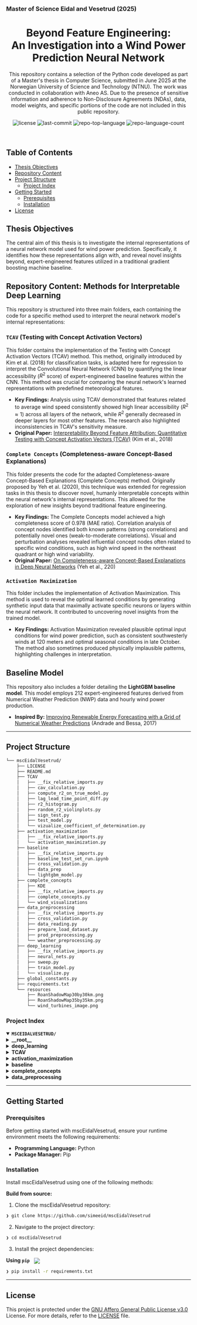 ### Master of Science Eidal and Vesetrud (2025)

<p align="center"><h1 align="center">
Beyond Feature Engineering: </br>An Investigation into a Wind Power Prediction Neural Network
</h1></p>

<p align="center">
This repository contains a selection of the Python code developed as part of a Master's thesis in Computer Science, submitted in June 2025 at the Norwegian University of Science and Technology (NTNU). The work was conducted in collaboration with Aneo AS. Due to the presence of sensitive information and adherence to Non-Disclosure Agreements (NDAs), data, model weights, and specific portions of the code are not included in this public repository.
</p>

<p align="center">
	<img src="https://img.shields.io/github/license/simeeid/mscEidalVesetrud?style=default&logo=opensourceinitiative&logoColor=white&color=7ba1d3" alt="license">
	<img src="https://img.shields.io/github/last-commit/simeeid/mscEidalVesetrud?style=default&logo=git&logoColor=white&color=7ba1d3" alt="last-commit">
	<img src="https://img.shields.io/github/languages/top/simeeid/mscEidalVesetrud?style=default&color=7ba1d3" alt="repo-top-language">
	<img src="https://img.shields.io/github/languages/count/simeeid/mscEidalVesetrud?style=default&color=7ba1d3" alt="repo-language-count">
</p>
<p align="center"><!-- default option, no dependency badges. -->
</p>
<p align="center">
	<!-- default option, no dependency badges. -->
</p>
<br>

##  Table of Contents

- [ Thesis Objectives](#thesis-objectives)
- [ Repository Content](#repository-content-methods-for-interpretable-deep-learning)
- [ Project Structure](#project-structure)
  - [ Project Index](#project-index)
- [ Getting Started](#getting-started)
  - [ Prerequisites](#prerequisites)
  - [ Installation](#installation)
- [ License](#license)


## Thesis Objectives

The central aim of this thesis is to investigate the internal representations of a neural network model used for wind power prediction. Specifically, it identifies how these representations align with, and reveal novel insights beyond, expert-engineered features utilized in a traditional gradient boosting machine baseline.

## Repository Content: Methods for Interpretable Deep Learning

This repository is structured into three main folders, each containing the code for a specific method used to interpret the neural network model's internal representations:

### `TCAV` (Testing with Concept Activation Vectors)
This folder contains the implementation of the Testing with Concept Activation Vectors (TCAV) method. This method, originally introduced by Kim et al. (2018) for classification tasks, is adapted here for regression to interpret the Convolutional Neural Network (CNN) by quantifying the linear accessibility ($R^2$ score) of expert-engineered baseline features within the CNN. This method was crucial for comparing the neural network's learned representations with predefined meteorological features.
* **Key Findings:** Analysis using TCAV demonstrated that features related to average wind speed consistently showed high linear accessibility ($R^2 \approx 1$) across all layers of the network, while $R^2$ generally decreased in deeper layers for most other features. The research also highlighted inconsistencies in TCAV's sensitivity measure.
* **Original Paper:** [Interpretability Beyond Feature Attribution: Quantitative Testing with Concept Activation Vectors (TCAV)](https://proceedings.mlr.press/v80/kim18d.html) (Kim et al., 2018)

### `Complete Concepts` (Completeness-aware Concept-Based Explanations)
This folder presents the code for the adapted Completeness-aware Concept-Based Explanations (Complete Concepts) method. Originally proposed by Yeh et al. (2020), this technique was extended for regression tasks in this thesis to discover novel, humanly interpretable concepts within the neural network's internal representations. This allowed for the exploration of new insights beyond traditional feature engineering.
* **Key Findings:** The Complete Concepts model achieved a high completeness score of 0.978 (MAE ratio). Correlation analysis of concept nodes identified both known patterns (strong correlations) and potentially novel ones (weak-to-moderate correlations). Visual and perturbation analyses revealed influential concept nodes often related to specific wind conditions, such as high wind speed in the northeast quadrant or high wind variability.
* **Original Paper:** [On Completeness-aware Concept-Based Explanations in Deep Neural Networks](https://proceedings.neurips.cc/paper/2020/hash/ecb287ff763c169694f682af52c1f309-Abstract.html) (Yeh et al., 220)

### `Activation Maximization`
This folder includes the implementation of Activation Maximization. This method is used to reveal the optimal learned conditions by generating synthetic input data that maximally activate specific neurons or layers within the neural network. It contributed to uncovering novel insights from the trained model.
* **Key Findings:** Activation Maximization revealed plausible optimal input conditions for wind power prediction, such as consistent southwesterly winds at 120 meters and optimal seasonal conditions in late October. The method also sometimes produced physically implausible patterns, highlighting challenges in interpretation.

## Baseline Model

This repository also includes a folder detailing the **LightGBM baseline model**. This model employs 212 expert-engineered features derived from Numerical Weather Prediction (NWP) data and hourly wind power production.

* **Inspired By:** [Improving Renewable Energy Forecasting with a Grid of Numerical Weather Predictions](https://ieeexplore.ieee.org/abstract/document/7903735?casa_token=IdHk_TZIBzcAAAAA:fJL9mPpLHDj1VTPbVVWV1eQ-GdsblyNT02sKLEAHvBy_bfaQHwPI7-6OmzHix7oRS0gK0-Wru7E) (Andrade and Bessa, 2017)

---

##  Project Structure

```sh
└── mscEidalVesetrud/
    ├── LICENSE
    ├── README.md
    ├── TCAV
    │   ├── __fix_relative_imports.py
    │   ├── cav_calculation.py
    │   ├── compute_r2_on_true_model.py
    │   ├── lag_lead_time_point_diff.py
    │   ├── r2_histogram.py
    │   ├── random_r2_violinplots.py
    │   ├── sign_test.py
    │   ├── test_model.py
    │   └── vizualize_coefficient_of_determination.py
    ├── activation_maximization
    │   ├── __fix_relative_imports.py
    │   └── activation_maximization.py
    ├── baseline
    │   ├── __fix_relative_imports.py
    │   ├── baseline_test_set_run.ipynb
    │   ├── cross_validation.py
    │   ├── data_prep
    │   └── lightgbm_model.py
    ├── complete_concepts
    │   ├── KDE
    │   ├── __fix_relative_imports.py
    │   ├── complete_concepts.py
    │   └── wind_visualizations
    ├── data_preprocessing
    │   ├── __fix_relative_imports.py
    │   ├── cross_validation.py
    │   ├── data_reading.py
    │   ├── prepare_load_dataset.py
    │   ├── prod_preprocessing.py
    │   └── weather_preprocessing.py
    ├── deep_learning
    │   ├── __fix_relative_imports.py
    │   ├── neural_nets.py
    │   ├── sweep.py
    │   ├── train_model.py
    │   └── visualize.py
    ├── global_constants.py
    ├── requirements.txt
    └── resources
        ├── RoanShadowMap30by30km.png
        ├── RoanShadowMap35by35km.png
        └── wind_turbines_image.png
```


###  Project Index
<details open>
	<summary><b><code>MSCEIDALVESETRUD/</code></b></summary>
	<details> <!-- __root__ Submodule -->
		<summary><b>__root__</b></summary>
		<blockquote>
			<table>
			<tr>
				<td><b><a href='https://github.com/simeeid/mscEidalVesetrud/blob/master/requirements.txt'>requirements.txt</a></b></td>
				<td><code>❯ Lists the Python dependencies required for this project.</code></td>
			</tr>
			<tr>
				<td><b><a href='https://github.com/simeeid/mscEidalVesetrud/blob/master/global_constants.py'>global_constants.py</a></b></td>
				<td><code>❯ Defines global constants and configurations used throughout the project.</code></td>
			</tr>
			</table>
		</blockquote>
	</details>
	<details> <!-- deep_learning Submodule -->
		<summary><b>deep_learning</b></summary>
		<blockquote>
			<table>
			<tr>
				<td><b><a href='https://github.com/simeeid/mscEidalVesetrud/blob/master/deep_learning/visualize.py'>visualize.py</a></b></td>
				<td><code>❯ Contains functions for visualizing wind data.</code></td>
			</tr>
			<tr>
				<td><b><a href='https://github.com/simeeid/mscEidalVesetrud/blob/master/deep_learning/train_model.py'>train_model.py</a></b></td>
				<td><code>❯ Script for training the neural network model.</code></td>
			</tr>
			<tr>
				<td><b><a href='https://github.com/simeeid/mscEidalVesetrud/blob/master/deep_learning/neural_nets.py'>neural_nets.py</a></b></td>
				<td><code>❯ Defines the neural network architectures used in the project.</code></td>
			</tr>
			<tr>
				<td><b><a href='https://github.com/simeeid/mscEidalVesetrud/blob/master/deep_learning/sweep.py'>sweep.py</a></b></td>
				<td><code>❯ Implements hyperparameter sweeping and optimization routines.</code></td>
			</tr>
			</table>
		</blockquote>
	</details>
	<details> <!-- TCAV Submodule -->
		<summary><b>TCAV</b></summary>
		<blockquote>
			<table>
			<tr>
				<td><b><a href='https://github.com/simeeid/mscEidalVesetrud/blob/master/TCAV/cav_calculation.py'>cav_calculation.py</a></b></td>
				<td><code>❯ Core logic for calculating Concept Activation Vectors (CAVs).</code></td>
			</tr>
			<tr>
				<td><b><a href='https://github.com/simeeid/mscEidalVesetrud/blob/master/TCAV/sign_test.py'>sign_test.py</a></b></td>
				<td><code>❯ Performs statistical sign tests for result validation.</code></td>
			</tr>
			<tr>
				<td><b><a href='https://github.com/simeeid/mscEidalVesetrud/blob/master/TCAV/compute_r2_on_true_model.py'>compute_r2_on_true_model.py</a></b></td>
				<td><code>❯ Computes R-squared scores of baseline features and logs results.</code></td>
			</tr>
			<tr>
				<td><b><a href='https://github.com/simeeid/mscEidalVesetrud/blob/master/TCAV/test_model.py'>test_model.py</a></b></td>
				<td><code>❯ Contains testing model architecture, ShapeRecognizer3000 predicts the pyramid function in Section 6.1.</code></td>
			</tr>
			<tr>
				<td><b><a href='https://github.com/simeeid/mscEidalVesetrud/blob/master/TCAV/random_r2_violinplots.py'>random_r2_violinplots.py</a></b></td>
				<td><code>❯ Generates violin plots to visualize random R-squared distributions.</code></td>
			</tr>
			<tr>
				<td><b><a href='https://github.com/simeeid/mscEidalVesetrud/blob/master/TCAV/r2_histogram.py'>r2_histogram.py</a></b></td>
				<td><code>❯ Creates distribution plots of R-squared values for basline features. </code></td>
			</tr>
			<tr>
				<td><b><a href='https://github.com/simeeid/mscEidalVesetrud/blob/master/TCAV/vizualize_coefficient_of_determination.py'>vizualize_coefficient_of_determination.py</a></b></td>
				<td><code>❯ Creates 3D figures of R-squared across model layers and training. </code></td>
			</tr>
			</table>
		</blockquote>
	</details>
	<details> <!-- activation_maximization Submodule -->
		<summary><b>activation_maximization</b></summary>
		<blockquote>
			<table>
			<tr>
				<td><b><a href='https://github.com/simeeid/mscEidalVesetrud/blob/master/activation_maximization/activation_maximization.py'>activation_maximization.py</a></b></td>
				<td><code>❯ Implements the activation maximization algorithm.</code></td>
			</tr>
			</table>
		</blockquote>
	</details>
	<details> <!-- baseline Submodule -->
		<summary><b>baseline</b></summary>
		<blockquote>
			<table>
			<tr>
				<td><b><a href='https://github.com/simeeid/mscEidalVesetrud/blob/master/baseline/baseline_test_set_run.ipynb'>baseline_test_set_run.ipynb</a></b></td>
				<td><code>❯ Jupyter notebook for running the baseline model on the test set.</code></td>
			</tr>
			<tr>
				<td><b><a href='https://github.com/simeeid/mscEidalVesetrud/blob/master/baseline/lightgbm_model.py'>lightgbm_model.py</a></b></td>
				<td><code>❯ Defines and trains the LightGBM baseline model.</code></td>
			</tr>
			<tr>
				<td><b><a href='https://github.com/simeeid/mscEidalVesetrud/blob/master/baseline/cross_validation.py'>cross_validation.py</a></b></td>
				<td><code>❯ Contains functions for cross-validation within the baseline model.</code></td>
			</tr>
			</table>
			<details>
				<summary><b>data_prep</b></summary>
				<blockquote>
					<table>
					<tr>
						<td><b><a href='https://github.com/simeeid/mscEidalVesetrud/blob/master/baseline/data_prep/paper_features.py'>paper_features.py</a></b></td>
						<td><code>❯ Generates features as described in the original paper.</code></td>
					</tr>
					<tr>
						<td><b><a href='https://github.com/simeeid/mscEidalVesetrud/blob/master/baseline/data_prep/paper_features_notebook.ipynb'>paper_features_notebook.ipynb</a></b></td>
						<td><code>❯ Jupyter notebook for exploring and generating paper features.</code></td>
					</tr>
					</table>
				</blockquote>
			</details>
		</blockquote>
	</details>
	<details> <!-- complete_concepts Submodule -->
		<summary><b>complete_concepts</b></summary>
		<blockquote>
			<table>
			<tr>
				<td><b><a href='https://github.com/simeeid/mscEidalVesetrud/blob/master/complete_concepts/complete_concepts.py'>complete_concepts.py</a></b></td>
				<td><code>❯ Implements the Completeness-aware Concept-Based Explanations method for regression.</code></td>
			</tr>
			</table>
			<details>
				<summary><b>wind_visualizations</b></summary>
				<blockquote>
					<table>
					<tr>
						<td><b><a href='https://github.com/simeeid/mscEidalVesetrud/blob/master/complete_concepts/wind_visualizations/node_6(#1).ipynb'>node_6(#1).ipynb</a></b></td>
						<td><code>❯ Jupyter notebook example for visualizing concept node 6 activations.</code></td>
					</tr>
					</table>
				</blockquote>
			</details>
			<details>
				<summary><b>KDE</b></summary>
				<blockquote>
					<table>
					<tr>
						<td><b><a href='https://github.com/simeeid/mscEidalVesetrud/blob/master/complete_concepts/KDE/compute_JS_divergence.py'>compute_JS_divergence.py</a></b></td>
						<td><code>❯ Computes Jensen-Shannon divergence for comparing distributions.</code></td>
					</tr>
					</table>
				</blockquote>
			</details>
		</blockquote>
	</details>
	<details> <!-- data_preprocessing Submodule -->
		<summary><b>data_preprocessing</b></summary>
		<blockquote>
			<table>
			<tr>
				<td><b><a href='https://github.com/simeeid/mscEidalVesetrud/blob/master/data_preprocessing/prepare_load_dataset.py'>prepare_load_dataset.py</a></b></td>
				<td><code>❯ Handles the preparation and loading of the wind and power production datasets.</code></td>
			</tr>
			<tr>
				<td><b><a href='https://github.com/simeeid/mscEidalVesetrud/blob/master/data_preprocessing/prod_preprocessing.py'>prod_preprocessing.py</a></b></td>
				<td><code>❯ Scripts for preprocessing power production data.</code></td>
			</tr>
			<tr>
				<td><b><a href='https://github.com/simeeid/mscEidalVesetrud/blob/master/data_preprocessing/weather_preprocessing.py'>weather_preprocessing.py</a></b></td>
				<td><code>❯ Scripts for preprocessing numerical weather prediction data.</code></td>
			</tr>
			<tr>
				<td><b><a href='https://github.com/simeeid/mscEidalVesetrud/blob/master/data_preprocessing/data_reading.py'>data_reading.py</a></b></td>
				<td><code>❯ Utility script for reading data files.</code></td>
			</tr>
			<tr>
				<td><b><a href='https://github.com/simeeid/mscEidalVesetrud/blob/master/data_preprocessing/cross_validation.py'>cross_validation.py</a></b></td>
				<td><code>❯ Implements the sliding window cross-validation strategy for the sweeps.</code></td>
			</tr>
			</table>
		</blockquote>
	</details>
</details>

---
##  Getting Started

###  Prerequisites

Before getting started with mscEidalVesetrud, ensure your runtime environment meets the following requirements:

- **Programming Language:** Python
- **Package Manager:** Pip


###  Installation

Install mscEidalVesetrud using one of the following methods:

**Build from source:**

1. Clone the mscEidalVesetrud repository:
```sh
❯ git clone https://github.com/simeeid/mscEidalVesetrud
```

2. Navigate to the project directory:
```sh
❯ cd mscEidalVesetrud
```

3. Install the project dependencies:


**Using `pip`** &nbsp; [<img align="center" src="https://img.shields.io/badge/Pip-3776AB.svg?style={badge_style}&logo=pypi&logoColor=white" />](https://pypi.org/project/pip/)

```sh
❯ pip install -r requirements.txt
```



---

##  License

This project is protected under the [GNU Affero General Public License v3.0](https://choosealicense.com/licenses/agpl-3.0/) License. For more details, refer to the [LICENSE](LICENSE) file.



